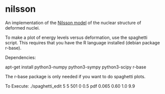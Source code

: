 nilsson
=======

An implementation of the [Nilsson model](https://en.wikipedia.org/wiki/Nilsson_model) of the nuclear structure of deformed nuclei.

To make a plot of energy levels versus deformation, use the spaghetti script. This requires that you have the R language installed
(debian package r-base).

Dependencies:

apt-get install python3-numpy python3-sympy python3-scipy r-base

The r-base package is only needed if you want to do spaghetti plots.

To Execute:
./spaghetti_edit 5 5 501 0 0.5 pdf 0.065 0.60 1.0 9.9



